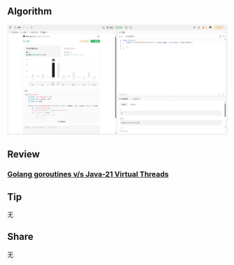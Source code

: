 ## Algorithm

![leetcode](../../../images/temp/nanyu-2023-11-27-lc.png)

## Review

### **[Golang goroutines v/s Java-21 Virtual Threads](https://medium.com/@yashgaherwar2002/golang-goroutines-v-s-java-21-virtual-threads-b0bd3e86caa1)**

## Tip

无

## Share

无